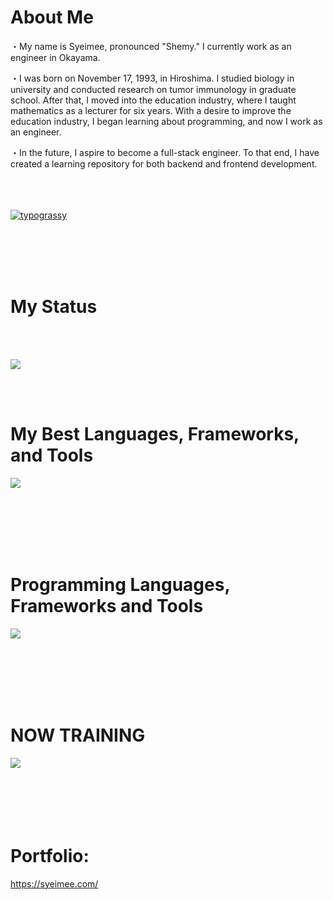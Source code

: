 # About Me
・My name is Syeimee, pronounced "Shemy." I currently work as an engineer in Okayama.

・I was born on November 17, 1993, in Hiroshima. I studied biology in university and conducted research on tumor immunology in graduate school. After that, I moved into the education industry, where I taught mathematics as a lecturer for six years. With a desire to improve the education industry, I began learning about programming, and now I work as an engineer.

・In the future, I aspire to become a full-stack engineer. To that end, I have created a learning repository for both backend and frontend development.
<br>
<br>
<br>
<br>

<a href="https://github.com/kawarimidoll/typograssy"><img alt="typograssy" src="https://typograssy.deno.dev/api?text=Let's%20running"></a>

<br>
<br>
<br>
<br>

# My Status
<br>
<br>

![](https://github-profile-summary-cards.vercel.app/api/cards/profile-details?username=syeimee&theme=2077)

<br>
<br>


# My Best Languages, Frameworks, and Tools
<img src="https://skillicons.dev/icons?i=ruby,rails,js,java,postgres,sqlite,html,css,github,docker,figma,vscode,blender" /> <br /><br />

<br>
<br>
<br>
<br>

# Programming Languages, Frameworks and Tools
<img src="https://skillicons.dev/icons?i=py,jquery,linux,threejs,unity,cs,wordpress,php,ruby,rails,js,java,spring,postgres,sqlite,html,css,git,github,docker,figma,vscode,blender" /> <br /><br />

<br>
<br>
<br>
<br>

# NOW TRAINING
<img src="https://skillicons.dev/icons?i=rails,cs,js,py,php," /> <br /><br />
<br>
<br>
<br>
<br>

# Portfolio:
https://syeimee.com/

<br>
<br>
<br>
<br>
